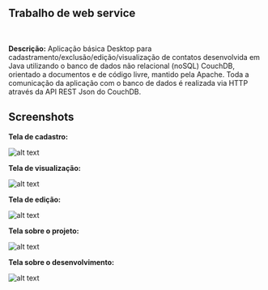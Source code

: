 <h2>Trabalho de web service</h2><br>

<b>Descrição:</b> Aplicação básica Desktop para cadastramento/exclusão/edição/visualização de contatos desenvolvida 
em Java utilizando o banco de dados não relacional (noSQL) CouchDB, orientado a documentos e de código livre, mantido
pela Apache. Toda a comunicação da aplicação com o banco de dados é realizada via HTTP através da API REST Json do CouchDB.

<h2> Screenshots </h2>

<b>Tela de cadastro:</b>

![alt text](https://raw.github.com/BrunoFer/TP_WS_CouchDB/master/samples/cadastro.png "Tela de cadastro:")

<b>Tela de visualização:</b>

![alt text](https://raw.github.com/BrunoFer/TP_WS_CouchDB/master/samples/consulta.png "Tela de visualização:")

<b>Tela de edição:</b>

![alt text](https://raw.github.com/BrunoFer/TP_WS_CouchDB/master/samples/edicao.png "Tela de edição:")

<b>Tela sobre o projeto:</b>

![alt text](https://raw.github.com/BrunoFer/TP_WS_CouchDB/master/samples/sobreProjeto.png "Tela sobre o projeto:")

<b>Tela sobre o desenvolvimento:</b>

![alt text](https://raw.github.com/BrunoFer/TP_WS_CouchDB/master/samples/sobreDesenvolvimento.png "Tela sobre o desenvolvimento:")
